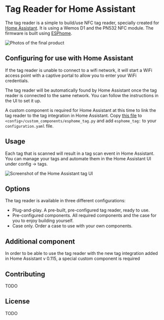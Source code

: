 # Tag Reader for Home Assistant

The tag reader is a simple to build/use NFC tag reader, specially created for [Home Assistant](https://www.home-assistant.io). It is using a Wemos D1 and the PN532 NFC module. The firmware is built using [ESPhome](https://www.esphome.io).

![Photos of the final product](https://raw.githubusercontent.com/adonno/tagreader/master/docs/cases.jpg)

## Configuring for use with Home Assistant

If the tag reader is unable to connect to a wifi network, it will start a WiFi access point with a captive portal to allow you to enter your WiFi credentials.

The tag reader will be automatically found by Home Assistant once the tag reader is connected to the same network. You can follow the instructions in the UI to set it up.

A custom component is required for Home Assistant at this time to link the tag reader to the tag integration in Home Assistant. Copy [this file](https://raw.githubusercontent.com/adonno/tagreader/master/custom_components/esphome_tag.py) to `<config>/custom_components/esphome_tag.py` and add `esphome_tag:` to your `configuration.yaml` file.

## Usage

Each tag that is scanned will result in a tag scan event in Home Assistant. You can manage your tags and automate them in the Home Assistant UI under config -> tags.

![Screenshot of the Home Assistant tag UI](https://raw.githubusercontent.com/adonno/tagreader/master/docs/tag-ui.gif)

## Options

The tag reader is available in three different configurations:

- Plug-and-play. A pre-built, pre-configured tag reader, ready to use.
- Pre-configured components. All required components and the case for you to enjoy building yourself.
- Case only. Order a case to use with your own components.

## Additional component

In order to be able to use the tag reader with the new tag integration added in Home Assistant v 0.115, a special custom component is required

## Contributing

TODO

## License

TODO
